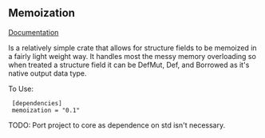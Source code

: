 Memoization
---

[Documentation](https://valarauca.github.io/memoization/memoization/index.html)

Is a relatively simple crate that allows for structure fields to be memoized in a fairly light weight way. It handles most the messy memory overloading so when treated a structure field it can be DefMut, Def, and Borrowed as it's native output data type.

To Use:

     [dependencies]
     memoization = "0.1"

TODO: Port project to core as dependence on std isn't necessary.
